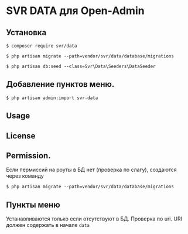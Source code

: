 SVR DATA для Open-Admin
=========================

## Установка

```
$ composer require svr/data

$ php artisan migrate --path=vendor/svr/data/database/migrations

$ php artisan db:seed --class=Svr\Data\Seeders\DataSeeder

```
## Добавление пунктов меню.
```
$ php artisan admin:import svr-data

```


## Usage

[//]: # (See [wiki]&#40;http://open-admin.org/docs/en/extension-helpers&#41;)

License
------------

[//]: # (Licensed under [The MIT License &#40;GPL 3.0&#41;]&#40;LICENSE&#41;.)


## Permission.
Если пермиссий на роуты в БД нет (проверка по слагу), создаются через команду
```
$ php artisan migrate --path=vendor/svr/data/database/migrations
```

## Пункты меню
Устанавливаются только если отсутствуют в БД. Проверка по uri. URI должен содержать в начале `data`
